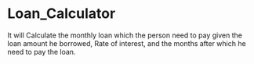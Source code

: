 # Loan_Calculator
It will Calculate the monthly loan which the person need to pay given the loan amount he borrowed, Rate of interest, and the months after which he need to pay the loan. 
